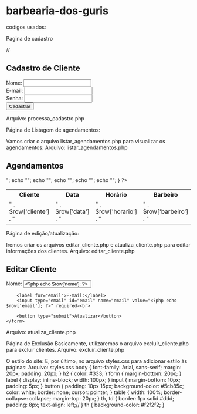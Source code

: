 # barbearia-dos-guris

codigos usados:

Pagina de cadastro

//<!DOCTYPE html>
<html lang="pt-BR">
<head>
    <meta charset="UTF-8">
    <meta name="viewport" content="width=device-width, initial-scale=1.0">
    <title>Cadastro de Cliente - Barbearia Dos Gurizes</title>
    <link rel="stylesheet" href="styles.css">
</head>
<body>
    <h2>Cadastro de Cliente</h2>
    <form action="processa_cadastro.php" method="POST">
        <label for="nome">Nome:</label>
        <input type="text" id="nome" name="nome" required><br>
        <label for="email">E-mail:</label>
        <input type="email" id="email" name="email" required><br>
          <label for="senha">Senha:</label>
        <input type="password" id="senha" name="senha" required><br>
         <button type="submit">Cadastrar</button>
    </form>
</body>
</html>

Arquivo: processa_cadastro.php
<?php
include('conexao.php');
$nome = $_POST['nome'];
$email = $_POST['email'];
$senha = password_hash($_POST['senha'], PASSWORD_DEFAULT);

$query = "INSERT INTO clientes (nome, email, senha) VALUES ('$nome', '$email', '$senha')";
$result = mysqli_query($conn, $query);

if ($result) {
    echo "Cadastro realizado com sucesso!";
} else {
    echo "Erro ao cadastrar. Tente novamente.";
}
?>

Página de Listagem de agendamentos:


Vamos criar o arquivo listar_agendamentos.php para visualizar os agendamentos:
Arquivo: listar_agendamentos.php

<DOCTYPE html>
<html lang="pt-BR">
<head>
    <meta charset="UTF-8">
    <meta name="viewport" content="width=device-width, initial-scale=1.0">
    <title>Agendamentos - Barbearia Dos Gurizes</title>
    <link rel="stylesheet" href="styles.css">
</head>
<body>
    <h2>Agendamentos</h2>
    <table>
        <tr>
            <th>Cliente</th>
            <th>Data</th>
            <th>Horário</th>
            <th>Barbeiro</th>
        </tr>
        <?php
        include('conexao.php');
        $query = "SELECT * FROM agendamentos";
        $result = mysqli_query($conn, $query);
        while ($row = mysqli_fetch_assoc($result)) {
            echo "<tr>";
            echo "<td>" . $row['cliente'] . "</td>";
            echo "<td>" . $row['data'] . "</td>";
            echo "<td>" . $row['horario'] . "</td>";
            echo "<td>" . $row['barbeiro'] . "</td>";
            echo "</tr>";
        }
        ?>
    </table>
</body>
</html>

Página de edição/atualização:


Iremos criar os arquivos editar_cliente.php e atualiza_cliente.php para editar informações dos clientes.
Arquivo: editar_cliente.php
<?php
include('conexao.php');
$id = $_GET['id'];
$query = "SELECT * FROM clientes WHERE id='$id'";
$result = mysqli_query($conn, $query);
$row = mysqli_fetch_assoc($result);
?>
<!DOCTYPE html>
<html lang="pt-BR">
<head>
    <meta charset="UTF-8">
    <meta name="viewport" content="width=device-width, initial-scale=1.0">
    <title>Editar Cliente - Barbearia Dos Gurizes</title>
    <link rel="stylesheet" href="styles.css">
</head>
<body>
    <h2>Editar Cliente</h2>
    <form action="atualiza_cliente.php?id=<?php echo $id; ?>" method="POST">
        <label for="nome">Nome:</label>
        <input type="text" id="nome" name="nome" value="<?php echo $row['nome']; ?>" required><br>
        
        <label for="email">E-mail:</label>
        <input type="email" id="email" name="email" value="<?php echo $row['email']; ?>" required><br>
        
        <button type="submit">Atualizar</button>
    </form>
</body>
</html>
Arquivo: atualiza_cliente.php
<?php
include('conexao.php');
$id = $_GET['id'];
$nome = $_POST['nome'];
$email = $_POST['email'];
$query = "UPDATE clientes SET nome='$nome', email='$email' WHERE id='$id'";
$result = mysqli_query($conn, $query);
if ($result) {
    echo "Dados atualizados com sucesso!";
} else {
    echo "Erro ao atualizar. Tente novamente.";
}
?>

Página de Exclusão
Basicamente, utilizaremos o arquivo excluir_cliente.php para excluir clientes.
Arquivo: excluir_cliente.php
<?php
include('conexao.php');
$id = $_GET['id'];
$query = "DELETE FROM clientes WHERE id='$id'";
$result = mysqli_query($conn, $query);
if ($result) {
    echo "Cliente excluído com sucesso!";
} else {
    echo "Erro ao excluir cliente. Tente novamente.";
}
?>
O estilo do site:
E, por último, no arquivo styles.css para adicionar estilo às páginas:
Arquivo: styles.css
body {
    font-family: Arial, sans-serif;
    margin: 20px;
    padding: 20px;
}
h2 {
    color: #333;
}
form {
    margin-bottom: 20px;
}
label {
    display: inline-block;
    width: 100px;
}
input {
    margin-bottom: 10px;
    padding: 5px;
}
button {
    padding: 10px 15px;
    background-color: #5cb85c;
    color: white;
    border: none;
    cursor: pointer;
}
table {
    width: 100%;
    border-collapse: collapse;
    margin-top: 20px;
}
th, td {
    border: 1px solid #ddd;
    padding: 8px;
    text-align: left;//
}
th {
    background-color: #f2f2f2;  }

